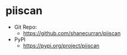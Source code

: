 # piiscan

- Git Repo:
  - https://github.com/shanecurran/piiscan
- PyPI
  - https://pypi.org/project/piiscan